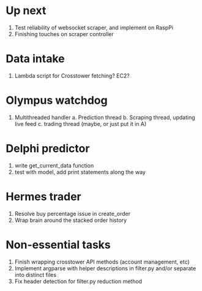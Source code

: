 # Up next
1. Test reliability of websocket scraper, and implement on RaspPi
2. Finishing touches on scraper controller

# Data intake
1. Lambda script for Crosstower fetching? EC2?

# Olympus watchdog
1. Multithreaded handler
    a. Prediction thread
    b. Scraping thread, updating live feed
    c. trading thread (maybe, or just put it in A)

# Delphi predictor
1. write get_current_data function
2. test with model, add print statements along the way

# Hermes trader
1. Resolve buy percentage issue in create_order
2. Wrap brain around the stacked order history

# Non-essential tasks
1. Finish wrapping crosstower API methods (account management, etc)
3. Implement argparse with helper descriptions in filter.py and/or separate into distinct files
2. Fix header detection for filter.py reduction method